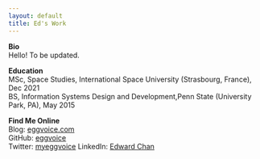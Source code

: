 ```yaml
---
layout: default
title: Ed's Work
---
```

**Bio**\
Hello! To be updated.

**Education**\
MSc, Space Studies, International Space University (Strasbourg, France), Dec 2021\
BS, Information Systems Design and Development,Penn State (University Park, PA), May 2015

**Find Me Online**\
Blog: [eggvoice.com](https://eggvoice.com)\
GitHub: [eggvoice](https://github.com/eggvoice)\
Twitter: [myeggvoice](https://twitter.com/myeggvoice)
LinkedIn: [Edward Chan](https://www.linkedin.com/in/edward6chan/)
